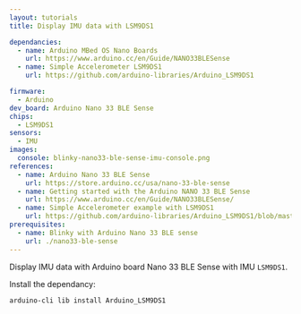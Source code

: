```yaml
---
layout: tutorials
title: Display IMU data with LSM9DS1

dependancies:
  - name: Arduino MBed OS Nano Boards
    url: https://www.arduino.cc/en/Guide/NANO33BLESense
  - name: Simple Accelerometer LSM9DS1
    url: https://github.com/arduino-libraries/Arduino_LSM9DS1

firmware:
  - Arduino
dev_board: Arduino Nano 33 BLE Sense
chips:
  - LSM9DS1
sensors:
  - IMU
images:
  console: blinky-nano33-ble-sense-imu-console.png
references:
  - name: Arduino Nano 33 BLE Sense
    url: https://store.arduino.cc/usa/nano-33-ble-sense
  - name: Getting started with the Arduino NANO 33 BLE Sense
    url: https://www.arduino.cc/en/Guide/NANO33BLESense/
  - name: Simple Accelerometer example with LSM9DS1
    url: https://github.com/arduino-libraries/Arduino_LSM9DS1/blob/master/examples/SimpleAccelerometer/SimpleAccelerometer.ino
prerequisites:
  - name: Blinky with Arduino Nano 33 BLE sense
    url: ./nano33-ble-sense
---
```


Display IMU data with Arduino board Nano 33 BLE Sense with IMU `LSM9DS1`.

Install the dependancy:

```sh
arduino-cli lib install Arduino_LSM9DS1
```
